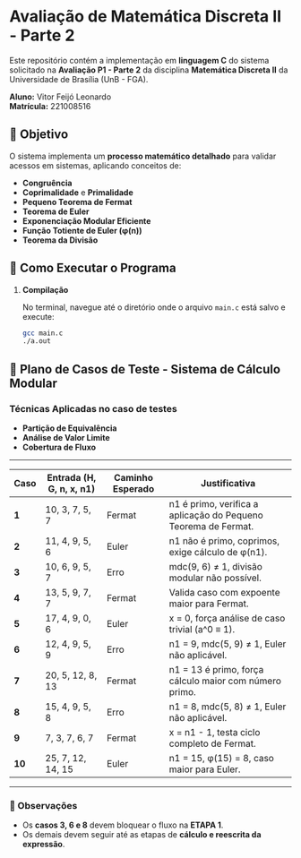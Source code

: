 # Avaliação de Matemática Discreta II - Parte 2

Este repositório contém a implementação em **linguagem C** do sistema solicitado na **Avaliação P1 - Parte 2** da disciplina **Matemática Discreta II** da Universidade de Brasília (UnB - FGA).

**Aluno:** Vitor Feijó Leonardo <br>
**Matrícula:** 221008516

## 🎯 Objetivo

O sistema implementa um **processo matemático detalhado** para validar acessos em sistemas, aplicando conceitos de:

- **Congruência**
- **Coprimalidade** e **Primalidade**
- **Pequeno Teorema de Fermat**
- **Teorema de Euler**
- **Exponenciação Modular Eficiente**
- **Função Totiente de Euler (φ(n))**
- **Teorema da Divisão**

## 🚀 Como Executar o Programa

1. **Compilação**

   No terminal, navegue até o diretório onde o arquivo `main.c` está salvo e execute:

   ```bash
   gcc main.c
   ./a.out
   ```

## 🧪 Plano de Casos de Teste - Sistema de Cálculo Modular

### Técnicas Aplicadas no caso de testes

- **Partição de Equivalência**
- **Análise de Valor Limite**
- **Cobertura de Fluxo**

---

| Caso   | Entrada (H, G, n, x, n1) | Caminho Esperado | Justificativa                                                  |
| ------ | ------------------------ | ---------------- | -------------------------------------------------------------- |
| **1**  | 10, 3, 7, 5, 7           | Fermat           | n1 é primo, verifica a aplicação do Pequeno Teorema de Fermat. |
| **2**  | 11, 4, 9, 5, 6           | Euler            | n1 não é primo, coprimos, exige cálculo de φ(n1).              |
| **3**  | 10, 6, 9, 5, 7           | Erro             | mdc(9, 6) ≠ 1, divisão modular não possível.                   |
| **4**  | 13, 5, 9, 7, 7           | Fermat           | Valida caso com expoente maior para Fermat.                    |
| **5**  | 17, 4, 9, 0, 6           | Euler            | x = 0, força análise de caso trivial (a^0 ≡ 1).                |
| **6**  | 12, 4, 9, 5, 9           | Erro             | n1 = 9, mdc(5, 9) ≠ 1, Euler não aplicável.                    |
| **7**  | 20, 5, 12, 8, 13         | Fermat           | n1 = 13 é primo, força cálculo maior com número primo.         |
| **8**  | 15, 4, 9, 5, 8           | Erro             | n1 = 8, mdc(5, 8) ≠ 1, Euler não aplicável.                    |
| **9**  | 7, 3, 7, 6, 7            | Fermat           | x = n1 - 1, testa ciclo completo de Fermat.                    |
| **10** | 25, 7, 12, 14, 15        | Euler            | n1 = 15, φ(15) = 8, caso maior para Euler.                     |

---

### 📌 Observações

- Os **casos 3, 6 e 8** devem bloquear o fluxo na **ETAPA 1**.
- Os demais devem seguir até as etapas de **cálculo e reescrita da expressão**.
